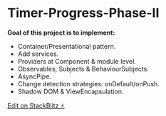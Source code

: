 # Timer-Progress-Phase-II

**Goal of this project is to implement:**

- Container/Presentational pattern.
- Add services.
- Providers at Component & module level.
- Observables, Subjects & BehaviourSubjects.
- AsyncPipe.
- Change detection strategies: onDefault/onPush.
- Shadow DOM & ViewEncapsulation.

[Edit on StackBlitz ⚡️](https://stackblitz.com/edit/my-angular-starter-rdobkp)
